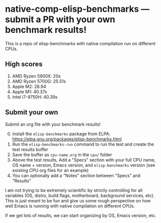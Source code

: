 # native-comp-elisp-benchmarks — submit a PR with your own benchmark results!

This is a repo of elisp-benchmarks with native compilation run on different CPUs.

## High scores

1. AMD Ryzen 5900X: 20s
2. AMD Ryzen 5700G: 25.51s
3. Apple M2: 28.94
4. Apple M1: 40.37s
5. Intel i7-9750H: 40.39s

## Submit your own

Submit an org file with your benchmark results!

0. Install the `elisp-benchmarks` package from ELPA: https://elpa.gnu.org/packages/elisp-benchmarks.html
1. Run the `elisp-benchmarks-run` command to run the test and create the test results buffer
2. Save the buffer as `cpu-name.org` in the `cpu/` folder
3. Above the test results, Add a "Specs" section with your full CPU name, OS name + version, Emacs version, and `elisp-benchmarks` version (see existing CPU org files for an example)
4. You can optionally add a "Notes" section between "Specs" and "Results"

I am not trying to be extremely scientific by strictly controlling for all variables (OS, distro, build flags, motherboard, background services, etc). This is just meant to be fun and give us some rough perspective on how well Emacs is running with native compilation on different CPUs.

If we get lots of results, we can start organizing by OS, Emacs version, etc.
